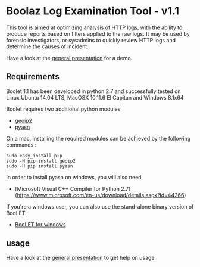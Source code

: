 Boolaz Log Examination Tool - v1.1
===========================

This tool is aimed at optimizing analysis of HTTP logs, with the ability to produce reports based on filters applied to the raw logs.
It may be used by forensic investigators, or sysadmins to quickly review HTTP logs and determine the causes of incident.

Have a look at the [general presentation](https://github.com/boolaz/BooLet/blob/master/README.md) for a demo.

Requirements
------------

Boolet 1.1 has been developed in python 2.7 and successfully tested on Linux Ubuntu 14.04 LTS, MacOSX 10.11.6 El Capitan and Windows 8.1x64

Boolet requires two additional python modules

- [geoip2](https://pypi.python.org/pypi/geoip2)
- [pyasn](https://pypi.python.org/pypi/pyasn)

On a mac, installing the required modules can be achieved by the following commands :

    sudo easy_install pip
    sudo -H pip install geoip2
    sudo -H pip install pyasn

In order to install pyasn on windows, you will also need

- [Microsoft Visual C++ Compiler for Python 2.7] (https://www.microsoft.com/en-us/download/details.aspx?id=44266)

If you're a windows user, you can also use the stand-alone binary version of BooLET.
- [BooLET for windows](https://github.com/boolaz/BooLet/blob/master/booLet_1.1/windows/)

usage
-----

Have a look at the [general presentation](https://github.com/boolaz/BooLet/blob/master/README.md) to get help on usage.
